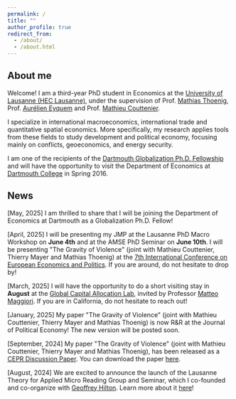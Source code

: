 ```yaml
---
permalink: /
title: ""
author_profile: true
redirect_from: 
  - /about/
  - /about.html
---
```



About me 
-------------
Welcome! I am a third-year PhD student in Economics at the [University of Lausanne (HEC Lausanne)](https://www.unil.ch/de/en/home.html), under the supervision of Prof. [Mathias Thoenig](https://people.unil.ch/mathiasthoenig/), Prof. [Aurélien Eyquem](http://aeyq.free.fr/) and Prof. [Mathieu Couttenier](https://sites.google.com/site/coutteniermathieu/).

I specialize in international macroeconomics, international trade and quantitative spatial economics. More specifically, my research applies tools from these fields to study development and political economy, focusing mainly on conflicts, geoeconomics, and energy security. 

I am one of the recipients of the [Dartmouth Globalization Ph.D. Fellowship](https://globalization.dartmouth.edu/programs/globalization-phd-fellows) and will have the opportunity to visit the Department of Economics at [Dartmouth College](https://economics.dartmouth.edu/) in Spring 2016.

News  
-------------
[May, 2025] I am thrilled to share that I will be joining the Department of Economics at Dartmouth as a Globalization Ph.D. Fellow!

[April, 2025] I will be presenting my JMP at the Lausanne PhD Macro Workshop on **June 4th** and at the AMSE PhD Seminar on **June 10th**. I will be presenting "The Gravity of Violence" (joint with Mathieu Couttenier, Thierry Mayer and Mathias Thoenig) at the [7th International Conference on European Economics and Politics](https://cefes-dems.unimib.it/events/conferences/cefesconf2025/). If you are around, do not hesitate to drop by!

[March, 2025] I will have the opportunity to do a short visiting stay in **August** at the [Global Capital Allocation Lab](https://www.globalcapitalallocation.com/), invited by Professor [Matteo Maggiori](https://www.matteomaggiori.com/). If you are in California, do not hesitate to reach out!

[January, 2025] My paper "The Gravity of Violence" (joint with Mathieu Couttenier, Thierry Mayer and Mathias Thoenig) is now R&R at the Journal of Political Economy! The new version will be posted soon. 

[September, 2024] My paper "The Gravity of Violence" (joint with Mathieu Couttenier, Thierry Mayer and Mathias Thoenig), has been released as a [CEPR Discussion Paper](https://cepr.org/publications/dp19527). You can download the paper [here](https://drive.google.com/file/d/1EmlnwO41rYt0nHe8506BVSpWk6HnPAIe/view).

[August, 2024] We are excited to announce the launch of the Lausanne Theory for Applied Micro Reading Group and Seminar, which I co-founded and co-organize with [Geoffrey Hilton](https://geoffreyhilton.github.io/). Learn more about it [here](https://julianmarcoux.github.io/reading_group/)! 

